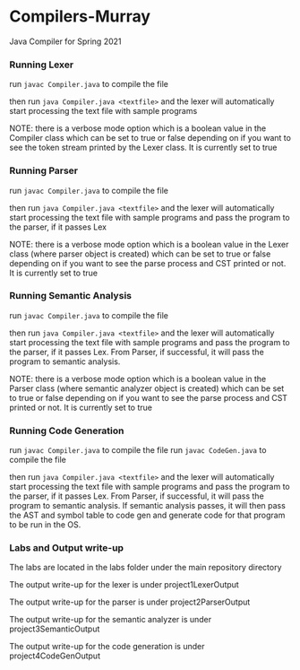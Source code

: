 # Compilers-Murray
Java Compiler for Spring 2021

### Running Lexer
run `javac Compiler.java` to compile the file

then run `java Compiler.java <textfile>` and the lexer will automatically start processing the text file with sample programs

NOTE: there is a verbose mode option which is a boolean value in the Compiler class which can be set to true or false depending on if you want to see the token stream printed by the Lexer class. It is currently set to true

### Running Parser
run `javac Compiler.java` to compile the file

then run `java Compiler.java <textfile>` and the lexer will automatically start processing the text file with sample programs and pass the program to the parser, if it passes Lex

NOTE: there is a verbose mode option which is a boolean value in the Lexer class (where parser object is created) which can be set to true or false depending on if you want to see the parse process and CST printed or not. It is currently set to true

### Running Semantic Analysis
run `javac Compiler.java` to compile the file

then run `java Compiler.java <textfile>` and the lexer will automatically start processing the text file with sample programs and pass the program to the parser, if it passes Lex. From Parser, if successful, it will pass the program to semantic analysis. 


NOTE: there is a verbose mode option which is a boolean value in the Parser class (where semantic analyzer object is created) which can be set to true or false depending on if you want to see the parse process and CST printed or not. It is currently set to true

### Running Code Generation
run `javac Compiler.java` to compile the file
run `javac CodeGen.java` to compile the file

then run `java Compiler.java <textfile>` and the lexer will automatically start processing the text file with sample programs and pass the program to the parser, if it passes Lex. From Parser, if successful, it will pass the program to semantic analysis. If semantic analysis passes, it will then pass the AST and symbol table to code gen and generate code for that program to be run in the OS. 


### Labs and Output write-up
The labs are located in the labs folder under the main repository directory

The output write-up for the lexer is under project1LexerOutput

The output write-up for the parser is under project2ParserOutput

The output write-up for the semantic analyzer is under project3SemanticOutput

The output write-up for the code generation is under project4CodeGenOutput
